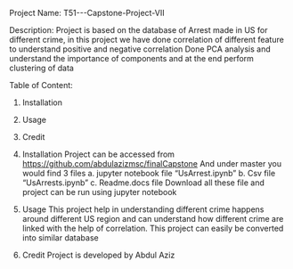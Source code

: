 Project Name: 
T51---Capstone-Project-VII

Description: 
Project is based on the database of Arrest made in US for different crime, in this project we have 
done correlation of different feature to understand positive and negative correlation
Done PCA analysis and understand the importance of components and at the end perform clustering of data

Table of Content:
1. Installation
2. Usage
3. Credit

1.	Installation
Project can be accessed from https://github.com/abdulazizmsc/finalCapstone
And under master you would find 3 files 
  a.	jupyter notebook file “UsArrest.ipynb”
  b.	Csv file “UsArrests.ipynb”
  c.	Readme.docs file 
Download all these file and project can be run using jupyter notebook

2.	Usage
This project help in understanding different crime happens around different US region and can understand how different crime are linked with the help of correlation. This project can easily be converted into similar database 

3.	Credit
Project is developed by Abdul Aziz
